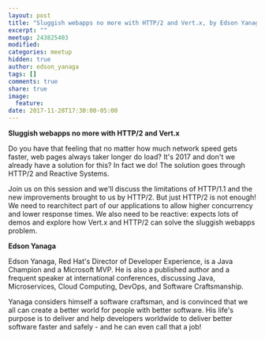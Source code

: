 ```yaml
---
layout: post
title: "Sluggish webapps no more with HTTP/2 and Vert.x, by Edson Yanaga"
excerpt: ""
meetup: 243825403
modified:
categories: meetup
hidden: true
author: edson_yanaga
tags: []
comments: true
share: true
image:
  feature:
date: 2017-11-28T17:30:00-05:00
---
```


__Sluggish webapps no more with HTTP/2 and Vert.x__

Do you have that feeling that no matter how much network speed gets faster, web pages always taker longer do load? 
It's 2017 and don't we already have a solution for this? In fact we do! The solution goes through HTTP/2 and Reactive Systems.

Join us on this session and we'll discuss the limitations of HTTP/1.1 and the new improvements brought to us by HTTP/2. 
But just HTTP/2 is not enough! We need to rearchitect part of our applications to allow higher concurrency and lower response times. 
We also need to be reactive: expects lots of demos and explore how Vert.x and HTTP/2 can solve the sluggish webapps problem.

__Edson Yanaga__

Edson Yanaga, Red Hat's Director of Developer Experience, is a Java Champion and a Microsoft MVP. 
He is also a published author and a frequent speaker at international conferences, discussing Java, Microservices, Cloud Computing, DevOps, and Software Craftsmanship. 

Yanaga considers himself a software craftsman, and is convinced that we all can create a better world for people with better software. 
His life's purpose is to deliver and help developers worldwide to deliver better software faster and safely - and he can even call that a job!
